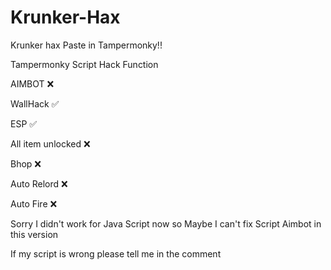 # Krunker-Hax
Krunker hax
Paste in Tampermonky!!

Tampermonky Script Hack Function

AIMBOT ❌

WallHack ✅

ESP ✅

All item unlocked ❌

Bhop ❌

Auto Relord ❌

Auto Fire ❌

Sorry I didn't work for Java Script now so Maybe I can't fix Script Aimbot in this version

If my script is wrong please tell me in the comment

